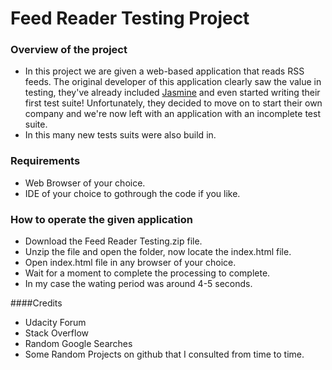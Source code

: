 # Feed Reader Testing Project

### Overview of the project

* In this project we are given a web-based application that reads RSS feeds. The original developer of this application clearly saw the value in testing, they've already included [Jasmine](http://jasmine.github.io/) and even started writing their first test suite! Unfortunately, they decided to move on to start their own company and we're now left with an application with an incomplete test suite.
* In this many new tests suits were also build in.

### Requirements
* Web Browser of your choice.
* IDE of your choice to gothrough the code if you like.

### How to operate the given application

* Download the Feed Reader Testing.zip file.
* Unzip the file and open the folder, now locate the index.html file.
* Open index.html file in any browser of your choice.
* Wait for a moment to complete the processing to complete.
* In my case the wating period was around 4-5 seconds.

####Credits
* Udacity Forum
* Stack Overflow
* Random Google Searches
* Some Random Projects on github that I consulted from time to time.
